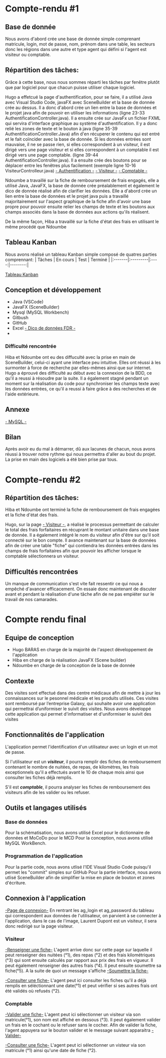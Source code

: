 # Compte-rendu #1


## Base de donnée
Nous avons d'abord crée une base de donnée simple comprenant matricule, login, mot de passe, nom, prénom dans une table, les secteurs donc les régions dans une autre et type agent qui défini si l'agent est visiteur ou comptable.



## Répartition des tâches:
Grâce à cette base, nous nous sommes réparti les tâches par fenêtre plutôt que par logiciel pour que chacun puisse utiliser chaque logiciel.

Hugo a effetcué la page d'authentification, pour se faire, il a utilisé Java avec Visual Studio Code, javaFX avec SceneBuilder et la base de donnée crée au dessus.
Il a donc d'abord crée un lien entre la base de données et le projet java afin de pouvoir en utiliser les informations (ligne 23-33 AuthentificationController.java). Il a ensuite crée sur JavaFx un fichier FXML qui servira d'interface graphique au système d'authentification. Il y a donc relié les zones de texte et le bouton à java (ligne 35-39 AuthentificationController.Java) afin d'en récuperer le contenu qui est entré et le fait coïncider avec la base de donnée. Si les données entrées sont mauvaise, il ne se passe rien, si elles correspondent à un visiteur, il est dirigé vers une page visiteur et si elles correspondent à un comptable il est dirigé vers une page comptable. (ligne 39-44 AuthentificationController.java). Il a ensuite crée des boutons pour se déplacer entre les fenêtres plus facilement (exemple ligne 10-16 VisiteurControlleur.java)
[- Authentification -](https://github.com/hugobaras/ap/blob/master/authentification.png)  [- Visiteur -](https://github.com/hugobaras/ap/blob/master/visiteur.png) [- Comptable -](https://github.com/hugobaras/ap/blob/master/camptable.png)

Ndoumbe a travaillé sur la fiche de remboursement de frais engagés, elle a utilisé Java, JavaFX, la base de donnée crée préalablement et également le dico de donnée réalisé afin de clarifier les données. Elle a d'abord crée un lien entre la base de données et le projet java puis a travaillé majoritairement sur l'aspect graphique de la fiche afin d'avoir une base propre pour pouvoir ensuite relier les champs de texte et les boutons aux champs associés dans la base de données aux actions qu'ils réalisent. 

De la même façon, Hiba a travaillé sur la fiche d'état des frais en utilisant le même procédé que Ndoumbe 


## Tableau Kanban
Nous avons réalisé un tableau Kanban simple composé de quatres parties comprennant: 
| Tâches | En cours | Test | Terminé |
|:-------|:---------|:----:|--------:|


[Tableau Kanban](https://trello.com/invite/b/rVH7JqII/9b7bd25f2113099189ab73e2ac0586d3/modele-kanban)


## Conception et développement
* Java (VSCode)
* JavaFX (SceneBuilder)
* Mysql (MySQL Workbench)
* Gitbush
* GitHub
* Excel [- Dico de données FDR -](https://github.com/hugobaras/ap/blob/master/Dico%20de%20données.xlsx)
* 
### Difficulté rencontrée
Hiba et Ndoumbe ont eu des diffuculté avec la prise en main de SceneBuilder, celui-ci ayant une interface peu intuitive. Elles ont réussi à les surmonter à force de recherche par elles-mêmes ainsi que sur internet. 
Hugo a éprouvé des difficulté au début avec la connexion de la BDD, ce qu'il a reussi à résoudre par la suite. Il a également stagné pendant un moment sur la réalisation du code pour synchroniser les champs texte avec les données entrées, ce qu'il a reussi à faire grâce à des recherches et de l'aide extérieure.


## Annexe
[- MySQL -](https://github.com/hugobaras/ap/blob/master/gsb.sql)


## Bilan
Après avoir eu du mal à démarrer, dû aux lacunes de chacun, nous avons réussi à trouver notre rythme qui nous permettra d'aller au bout du projet. La prise en main des logiciels a été bien prise par tous. 

# Compte-rendu #2

## Répartition des tâches:
Hiba et Ndoumbe ont terminé la fiche de remboursement de frais engagées et la fiche d'état des frais.

Hugo, sur la page [- Visiteur -](https://github.com/hugobaras/ap/blob/master/visiteur.png), a réalisé le processus permettant de calculer le total des frais forfaitaires en récuprant le montant unitaire dans une base de donnée. Il a également intégré le nom du visiteur afin d'être sur qu'il soit connecté sur le bon compte. 
Il avance maintenant sur la base de données afin de créer une table "fiche" qui contiendra les données entrées dans les champs de frais forfaitaires afin que pouvoir les afficher lorsque le comptable sélectionnera un visiteur. 

## Difficultés rencontrées
Un manque de communication s'est vite fait ressentir ce qui nous a empêché d'avancer efficacement. On essaie donc maintenant de discuter avant et pendant la réalisation d'une tâche afin de ne pas empiéter sur le travail de nos camarades.  


# Compte rendu final

## Equipe de conception
- Hugo BARAS en charge de la majorité de l'aspect développement de l'application
- Hiba en charge de la réalisation JavaFX (Scene builder)
- Ndoumbe en charge de la conception de la base de donnée


## Contexte
Des visites sont effectué dans des centre médicaux afin de mettre à jour les 
connaissances sur le pesonnel médicale et les produits utilisés.
Ces visites sont remboursé par l’entreprise Galaxy, qui souhaite avoir une 
application qui permettrai d’uniformiser le suivit des visites.
Nous avons développé cette application qui permet d'informatiser et d'uniformiser 
le suivit des visites

## Fonctionnalités de l'application

L'application permet l'identification d'un utilisateur avec un login et un mot de passe.

Si l'utilisateur est un ***visiteur***, il pourra remplir des fiches de remboursement contenant le nombre de nuitées, de repas, de kilomètres, les frais exceptionnels qu'il a effectués avant le 10 de chaque mois ainsi que consulter les fiches déjà remplis. 

S'il est ***comptable***, il pourra analyser les fiches de remboursement des visiteurs afin de les valider ou les refuser.

## Outils et langages utilisés

### Base de données

Pour la schématisation, nous avons utilisé Excel pour le dictionnaire de données et MoCoDo pour le MCD
Pour la conception, nous avons utilisé MySQL WorkBench.

### Programmation de l'application

Pour la partie code, nous avons utlisé l'IDE Visual Studio Code puisqu'il permet les "commit" simples sur GitHub
Pour la partie interface, nous avons utlisé SceneBuilder afin de simplifier la mise en place de bouton et zones d'écriture.

## Connexion à l'application
[-Page de connexion-](https://github.com/hugobaras/ap/blob/master/login.png)
En rentrant les ag_login et ag_password du tableau qui correspondent aux données de l'utilisateur, on parvient à se connecter à l'application, dans le cas de l'image, Laurent Dupont est un visiteur, il sera donc redirigé sur la page visiteur. 
### Visiteur
[-Renseigner une fiche-](https://github.com/hugobaras/ap/blob/master/renseignerVisieur.png)
L'agent arrive donc sur cette page sur laquelle il peut renseigner des nuitées (°1), des repas (°2) et des frais kilométriques (°3) qui sont ensuite calculés par rapport aux prix des frais en vigueur. Il peut également renseigner des autres frais (°4). Il peut ensuite soumettre sa fiche(°5). A la suite de quoi un message s'affiche [-Soumettre la fiche-](https://github.com/hugobaras/ap/blob/master/soumettre.png)

[-Consulter une fiche-](https;//github.com/hugobaras/ap/blob/master/consulterVisiteur.png)
L'agent peut ici consulter les fiches qu'il a déjà remplis en séléctionnant une date(°1) et peut vérifier si ses autres frais ont été validés où refusés (°2).

### Comptable
[-Valider une fiche-](https://github.com/hugobaras/ap/bloc/master/validerComptable.png)
L'agent peut ici sélectionner un visiteur via son matricule(°1), son nom est affiché en dessous (°3). Il peut également valider un frais en le cochant ou le refuser sans le cocher. Afin de valider la fiche, l'agent appuyera sur le bouton valider et le message suivant apparaitra [-Valider-](https://github.com/hugobaras/ap/blob/master/valider.png)

[-Consulter une fiche-](https://github.com/hugobaras/ap/blob/master/consulterComptable.png)
L'agent peut ici sélectionner un visteur via son matricule (°1) ainsi qu'une date de fiche (°2). 
